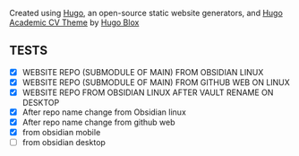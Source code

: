 Created using [Hugo](https://gohugo.io), an open-source static website generators, and [Hugo Academic CV Theme](https://github.com/HugoBlox/theme-academic-cv) by [Hugo Blox](https://hugoblox.com)

## TESTS
- [x] WEBSITE REPO (SUBMODULE OF MAIN) FROM OBSIDIAN LINUX
- [x] WEBSITE REPO (SUBMODULE OF MAIN) FROM GITHUB WEB ON LINUX
- [x] WEBSITE REPO FROM OBSIDIAN LINUX AFTER VAULT RENAME ON DESKTOP
- [x] After repo name change from Obsidian linux
- [x] After repo name change from github web
- [x] from obsidian mobile
- [ ] from obsidian desktop
